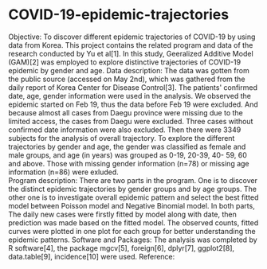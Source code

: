 # COVID-19-epidemic-trajectories
Objective: To discover different epidemic trajectories of COVID-19 by using data from Korea. This project contains the related program and data of the research conducted by Yu et al[1]. In this study, Geeralized Additive Model (GAM)[2] was employed to explore distinctive trajectories of COVID-19 epidemic by gender and age.
Data description: The data was gotten from the public source (accessed on May 2nd), which was gathered from the daily report of Korea Center for Disease Control[3]. The patients' confirmed date, age, gender information were used in the analysis. We observed the epidemic started on Feb 19, thus the data before Feb 19 were excluded. And because almost all cases from Daegu province were missing due to the limited access, the cases from Daegu were excluded. Three cases without confirmed date information were also excluded. Then there were 3349 subjects for the analysis of overall trajectory. To explore the different trajectories by gender and age, the gender was classified as female and male groups, and age (in years) was grouped as 0-19, 20-39, 40- 59, 60 and above. Those with missing gender information (n=78) or missing age information (n=86) were exluded.   
Program description: There are two parts in the program. One is to discover the distinct epidemic trajectories by gender groups and by age groups. The other one is to investigate overall epidemic pattern and select the best fitted model between Poisson model and Negative Binomial model. In both parts, The daily new cases were firstly fitted by model along with date, then prediction was made based on the fitted model. The observed counts, fitted curves were plotted in one plot for each group for better understanding the epidemic patterns. 
Software and Packages: The analysis was completed by R software[4], the package mgcv[5], foreign[6], dplyr[7], ggplot2[8], data.table[9], incidence[10] were used.
Reference:
